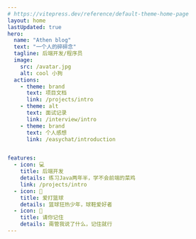 ```yaml
---
# https://vitepress.dev/reference/default-theme-home-page
layout: home
lastUpdated: true
hero:
  name: "Athen blog"
  text: "一个人的碎碎念"
  tagline: 后端开发/程序员
  image:
    src: /avatar.jpg
    alt: cool 小狗
  actions:
    - theme: brand
      text: 项目文档
      link: /projects/intro
    - theme: alt
      text: 面试记录
      link: /interview/intro
    - theme: brand
      text: 个人感想
      link: /easychat/introduction


features:
  - icon: 💻
    title: 后端开发
    details: 练习Java两年半，学不会前端的菜鸡
    link: /projects/intro
  - icon: 🏀
    title: 爱打篮球
    details: 篮球狂热少年，球鞋爱好者
  - icon: 🧩
    title: 请你记住
    details: 甭管我说了什么，记住就行
---
```


<style>:root {
  --vp-home-hero-name-color: transparent;
  --vp-home-hero-name-background: -webkit-linear-gradient(120deg, #bd34fe 30%, #41d1ff);

  --vp-home-hero-image-background-image: linear-gradient(-45deg, #bd34fe 50%, #47caff 50%);
  --vp-home-hero-image-filter: blur(44px);
}

@media (min-width: 640px) {
  :root {
    --vp-home-hero-image-filter: blur(56px);
  }
}

@media (min-width: 960px) {
  :root {
    --vp-home-hero-image-filter: blur(68px);
  }
}
</style>

